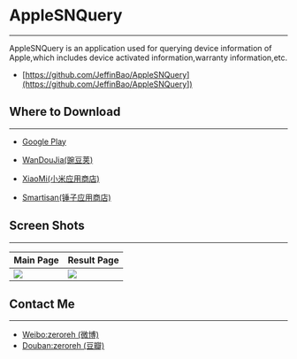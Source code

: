 # AppleSNQuery

---

AppleSNQuery is an application used for querying device information of Apple,which includes device activated information,warranty information,etc.

- [https://github.com/JeffinBao/AppleSNQuery](https://github.com/JeffinBao/AppleSNQuery])

## Where to Download 

---

- [Google Play]()

- [WanDouJia(豌豆荚)]()

- [XiaoMi(小米应用商店)]()

- [Smartisan(锤子应用商店)]()

## Screen Shots

---

Main Page | Result Page
----------|------------
![](http://ww1.sinaimg.cn/bmiddle/84460b13jw1eqzan9i5nwj21ay27dq9c.jpg) | ![](http://ww1.sinaimg.cn/bmiddle/84460b13jw1eqzanb72krj21ay27d7ce.jpg)

## Contact Me

---

- [Weibo:zeroreh (微博)](http://weibo.com/u/2219182867)
- [Douban:zeroreh (豆瓣)](http://www.douban.com/people/zeroreh/)




